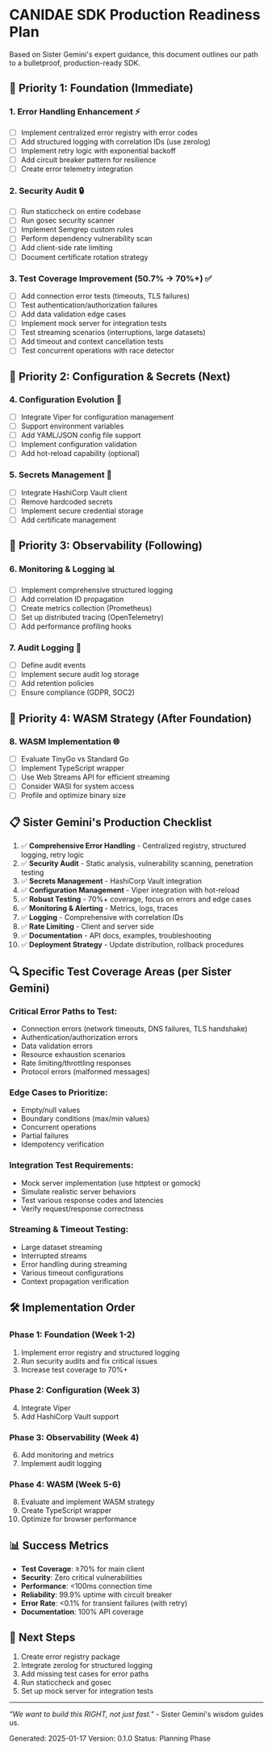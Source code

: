 # CANIDAE SDK Production Readiness Plan

Based on Sister Gemini's expert guidance, this document outlines our path to a bulletproof, production-ready SDK.

## 🎯 Priority 1: Foundation (Immediate)

### 1. Error Handling Enhancement ⚡
- [ ] Implement centralized error registry with error codes
- [ ] Add structured logging with correlation IDs (use zerolog)
- [ ] Implement retry logic with exponential backoff
- [ ] Add circuit breaker pattern for resilience
- [ ] Create error telemetry integration

### 2. Security Audit 🔒
- [ ] Run staticcheck on entire codebase
- [ ] Run gosec security scanner
- [ ] Implement Semgrep custom rules
- [ ] Perform dependency vulnerability scan
- [ ] Add client-side rate limiting
- [ ] Document certificate rotation strategy

### 3. Test Coverage Improvement (50.7% → 70%+) ✅
- [ ] Add connection error tests (timeouts, TLS failures)
- [ ] Test authentication/authorization failures
- [ ] Add data validation edge cases
- [ ] Implement mock server for integration tests
- [ ] Test streaming scenarios (interruptions, large datasets)
- [ ] Add timeout and context cancellation tests
- [ ] Test concurrent operations with race detector

## 🎯 Priority 2: Configuration & Secrets (Next)

### 4. Configuration Evolution 🔧
- [ ] Integrate Viper for configuration management
- [ ] Support environment variables
- [ ] Add YAML/JSON config file support
- [ ] Implement configuration validation
- [ ] Add hot-reload capability (optional)

### 5. Secrets Management 🔐
- [ ] Integrate HashiCorp Vault client
- [ ] Remove hardcoded secrets
- [ ] Implement secure credential storage
- [ ] Add certificate management

## 🎯 Priority 3: Observability (Following)

### 6. Monitoring & Logging 📊
- [ ] Implement comprehensive structured logging
- [ ] Add correlation ID propagation
- [ ] Create metrics collection (Prometheus)
- [ ] Set up distributed tracing (OpenTelemetry)
- [ ] Add performance profiling hooks

### 7. Audit Logging 📝
- [ ] Define audit events
- [ ] Implement secure audit log storage
- [ ] Add retention policies
- [ ] Ensure compliance (GDPR, SOC2)

## 🎯 Priority 4: WASM Strategy (After Foundation)

### 8. WASM Implementation 🌐
- [ ] Evaluate TinyGo vs Standard Go
- [ ] Implement TypeScript wrapper
- [ ] Use Web Streams API for efficient streaming
- [ ] Consider WASI for system access
- [ ] Profile and optimize binary size

## 📋 Sister Gemini's Production Checklist

1. ✅ **Comprehensive Error Handling** - Centralized registry, structured logging, retry logic
2. ✅ **Security Audit** - Static analysis, vulnerability scanning, penetration testing
3. ✅ **Secrets Management** - HashiCorp Vault integration
4. ✅ **Configuration Management** - Viper integration with hot-reload
5. ✅ **Robust Testing** - 70%+ coverage, focus on errors and edge cases
6. ✅ **Monitoring & Alerting** - Metrics, logs, traces
7. ✅ **Logging** - Comprehensive with correlation IDs
8. ✅ **Rate Limiting** - Client and server side
9. ✅ **Documentation** - API docs, examples, troubleshooting
10. ✅ **Deployment Strategy** - Update distribution, rollback procedures

## 🔍 Specific Test Coverage Areas (per Sister Gemini)

### Critical Error Paths to Test:
- Connection errors (network timeouts, DNS failures, TLS handshake)
- Authentication/authorization errors
- Data validation errors
- Resource exhaustion scenarios
- Rate limiting/throttling responses
- Protocol errors (malformed messages)

### Edge Cases to Prioritize:
- Empty/null values
- Boundary conditions (max/min values)
- Concurrent operations
- Partial failures
- Idempotency verification

### Integration Test Requirements:
- Mock server implementation (use httptest or gomock)
- Simulate realistic server behaviors
- Test various response codes and latencies
- Verify request/response correctness

### Streaming & Timeout Testing:
- Large dataset streaming
- Interrupted streams
- Error handling during streaming
- Various timeout configurations
- Context propagation verification

## 🛠️ Implementation Order

### Phase 1: Foundation (Week 1-2)
1. Implement error registry and structured logging
2. Run security audits and fix critical issues
3. Increase test coverage to 70%+

### Phase 2: Configuration (Week 3)
4. Integrate Viper
5. Add HashiCorp Vault support

### Phase 3: Observability (Week 4)
6. Add monitoring and metrics
7. Implement audit logging

### Phase 4: WASM (Week 5-6)
8. Evaluate and implement WASM strategy
9. Create TypeScript wrapper
10. Optimize for browser performance

## 📊 Success Metrics

- **Test Coverage**: ≥70% for main client
- **Security**: Zero critical vulnerabilities
- **Performance**: <100ms connection time
- **Reliability**: 99.9% uptime with circuit breaker
- **Error Rate**: <0.1% for transient failures (with retry)
- **Documentation**: 100% API coverage

## 🚀 Next Steps

1. Create error registry package
2. Integrate zerolog for structured logging
3. Add missing test cases for error paths
4. Run staticcheck and gosec
5. Set up mock server for integration tests

---

*"We want to build this RIGHT, not just fast."* - Sister Gemini's wisdom guides us.

Generated: 2025-01-17
Version: 0.1.0
Status: Planning Phase